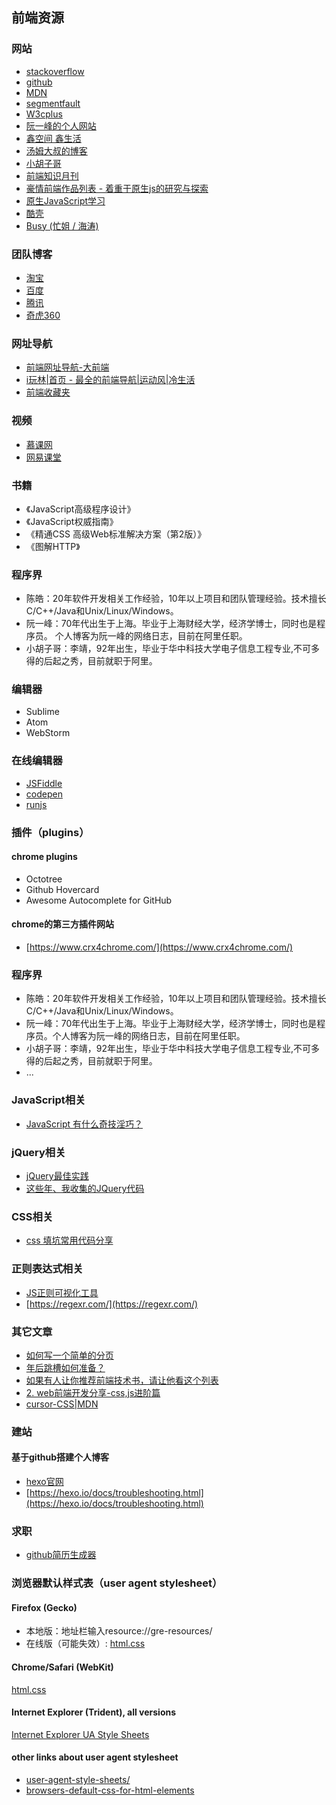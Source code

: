 ## 前端资源
### 网站
- [stackoverflow](https://stackoverflow.com/)
- [github](https://github.com/)
- [MDN](https://developer.mozilla.org/zh-CN/docs/Learn)
- [segmentfault](https://segmentfault.com/)
- [W3cplus](http://www.w3cplus.com/)
- [阮一峰的个人网站](http://www.ruanyifeng.com)
- [鑫空间 鑫生活](http://www.zhangxinxu.com/)
- [汤姆大叔的博客](http://www.cnblogs.com/TomXu/)
- [小胡子哥](http://www.barretlee.com/entry/)
- [前端知识月刊](http://jsfront.org/month/)
- [豪情前端作品列表 - 着重于原生js的研究与探索](https://jikeytang.github.io/)
- [原生JavaScript学习](http://fgm.cc/learn/)
- [酷壳](https://coolshell.cn/)
- [Busy (忙姐 / 海涛)](http://moyu-edu.com/b/)

### 团队博客
- [淘宝](http://taobaofed.org/)
- [百度](http://fex.baidu.com/)
- [腾讯](http://www.alloyteam.com/)
- [奇虎360](https://75team.com/)

### 网址导航
- [前端网址导航-大前端](http://www.daqianduan.com/nav)
- [i玩林|首页 - 最全的前端导航|运动风|冷生活](http://www.iwan0.com/)
- [前端收藏夹](http://collect.w3ctrain.com/)

### 视频
- [慕课网](http://www.imooc.com/)
- [网易课堂](http://study.163.com/)

### 书籍
- 《JavaScript高级程序设计》
- 《JavaScript权威指南》
- 《精通CSS 高级Web标准解决方案（第2版）》
- 《图解HTTP》

### 程序界
- 陈皓：20年软件开发相关工作经验，10年以上项目和团队管理经验。技术擅长C/C++/Java和Unix/Linux/Windows。
- 阮一峰：70年代出生于上海。毕业于上海财经大学，经济学博士，同时也是程序员。
个人博客为阮一峰的网络日志，目前在阿里任职。
- 小胡子哥：李靖，92年出生，毕业于华中科技大学电子信息工程专业,不可多得的后起之秀，目前就职于阿里。

### 编辑器
- Sublime
- Atom
- WebStorm

### 在线编辑器
- [JSFiddle](https://jsfiddle.net/)
- [codepen](https://codepen.io/)
- [runjs](http://runjs.cn/code)

### 插件（plugins）
#### chrome plugins
- Octotree
- Github Hovercard
- Awesome Autocomplete for GitHub
#### chrome的第三方插件网站
- [https://www.crx4chrome.com/](https://www.crx4chrome.com/)

### 程序界
- 陈皓：20年软件开发相关工作经验，10年以上项目和团队管理经验。技术擅长C/C++/Java和Unix/Linux/Windows。
- 阮一峰：70年代出生于上海。毕业于上海财经大学，经济学博士，同时也是程序员。个人博客为阮一峰的网络日志，目前在阿里任职。
- 小胡子哥：李靖，92年出生，毕业于华中科技大学电子信息工程专业,不可多得的后起之秀，目前就职于阿里。
- ...

### JavaScript相关
- [JavaScript 有什么奇技淫巧？](https://www.zhihu.com/question/27428135)

### jQuery相关
- [jQuery最佳实践](http://www.ruanyifeng.com/blog/2011/08/jquery_best_practices.html)
- [这些年、我收集的JQuery代码](http://www.cnblogs.com/edison1105/archive/2012/07/31/2617518.html)


### CSS相关
- [css 填坑常用代码分享](http://www.cnblogs.com/jikey/p/4233003.html)

### 正则表达式相关
- [JS正则可视化工具](https://regexper.com/)
- [https://regexr.com/](https://regexr.com/)

### 其它文章
- [如何写一个简单的分页](http://f2e.souche.com/blog/ru-he-xie-ge-jian-dan-de-fen-ye/)
- [年后跳槽如何准备？](http://www.cnblogs.com/jikey/p/5201185.html)
- [如果有人让你推荐前端技术书，请让他看这个列表](http://web.jobbole.com/86734/)
- [2. web前端开发分享-css,js进阶篇](http://www.cnblogs.com/jikey/p/3601666.html)
- [cursor-CSS|MDN](https://developer.mozilla.org/en-US/docs/Web/CSS/cursor)

### 建站
#### 基于github搭建个人博客
- [hexo官网](https://hexo.io/)
- [https://hexo.io/docs/troubleshooting.html](https://hexo.io/docs/troubleshooting.html)

### 求职
- [github简历生成器](https://resume.github.io/)

### 浏览器默认样式表（user agent stylesheet）
#### Firefox (Gecko)
- 本地版：地址栏输入resource://gre-resources/
- 在线版（可能失效）: [html.css](https://mxr.mozilla.org/mozilla-central/source/layout/style/html.css) 
#### Chrome/Safari (WebKit)
[html.css](http://trac.webkit.org/browser/trunk/Source/WebCore/css/html.css)
#### Internet Explorer (Trident), all versions
[Internet Explorer UA Style Sheets](http://www.iecss.com/)
#### other links about user agent stylesheet
- [user-agent-style-sheets/](https://meiert.com/en/blog/user-agent-style-sheets/)
- [browsers-default-css-for-html-elements](https://stackoverflow.com/questions/6867254/browsers-default-css-for-html-elements?noredirect=1)





